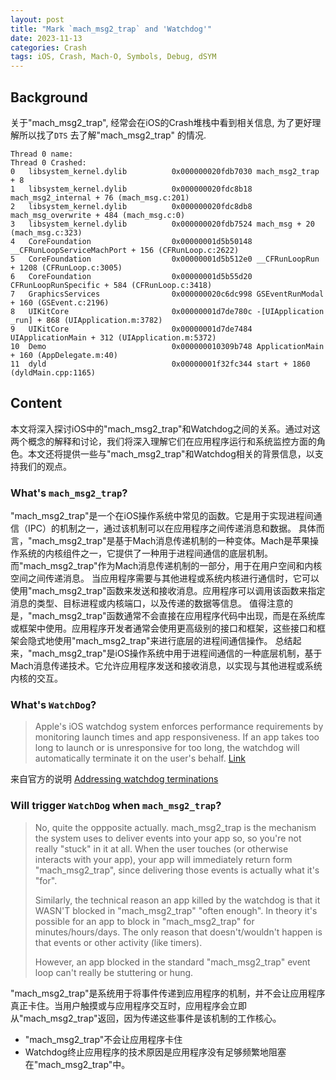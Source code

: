 ```yaml
---
layout: post
title: "Mark `mach_msg2_trap` and 'Watchdog'"
date: 2023-11-13
categories: Crash
tags: iOS, Crash, Mach-O, Symbols, Debug, dSYM
---
```



## Background

关于"mach_msg2_trap", 经常会在iOS的Crash堆栈中看到相关信息, 为了更好理解所以找了`DTS` 去了解"mach_msg2_trap" 的情况.

```Crash
Thread 0 name:
Thread 0 Crashed:
0   libsystem_kernel.dylib        	0x000000020fdb7030 mach_msg2_trap + 8
1   libsystem_kernel.dylib        	0x000000020fdc8b18 mach_msg2_internal + 76 (mach_msg.c:201)
2   libsystem_kernel.dylib        	0x000000020fdc8db8 mach_msg_overwrite + 484 (mach_msg.c:0)
3   libsystem_kernel.dylib        	0x000000020fdb7524 mach_msg + 20 (mach_msg.c:323)
4   CoreFoundation                	0x00000001d5b50148 __CFRunLoopServiceMachPort + 156 (CFRunLoop.c:2622)
5   CoreFoundation                	0x00000001d5b512e0 __CFRunLoopRun + 1208 (CFRunLoop.c:3005)
6   CoreFoundation                	0x00000001d5b55d20 CFRunLoopRunSpecific + 584 (CFRunLoop.c:3418)
7   GraphicsServices              	0x000000020c6dc998 GSEventRunModal + 160 (GSEvent.c:2196)
8   UIKitCore                     	0x00000001d7de780c -[UIApplication _run] + 868 (UIApplication.m:3782)
9   UIKitCore                     	0x00000001d7de7484 UIApplicationMain + 312 (UIApplication.m:5372)
10  Demo                        	0x000000010309b748 ApplicationMain + 160 (AppDelegate.m:40)
11  dyld                          	0x00000001f32fc344 start + 1860 (dyldMain.cpp:1165)

```

## Content

本文将深入探讨iOS中的"mach_msg2_trap"和Watchdog之间的关系。通过对这两个概念的解释和讨论，我们将深入理解它们在应用程序运行和系统监控方面的角色。本文还将提供一些与"mach_msg2_trap"和Watchdog相关的背景信息，以支持我们的观点。

### What's `mach_msg2_trap`?

"mach_msg2_trap"是一个在iOS操作系统中常见的函数。它是用于实现进程间通信（IPC）的机制之一，通过该机制可以在应用程序之间传递消息和数据。
具体而言，"mach_msg2_trap"是基于Mach消息传递机制的一种变体。Mach是苹果操作系统的内核组件之一，它提供了一种用于进程间通信的底层机制。而"mach_msg2_trap"作为Mach消息传递机制的一部分，用于在用户空间和内核空间之间传递消息。
当应用程序需要与其他进程或系统内核进行通信时，它可以使用"mach_msg2_trap"函数来发送和接收消息。应用程序可以调用该函数来指定消息的类型、目标进程或内核端口，以及传递的数据等信息。
值得注意的是，"mach_msg2_trap"函数通常不会直接在应用程序代码中出现，而是在系统库或框架中使用。应用程序开发者通常会使用更高级别的接口和框架，这些接口和框架会隐式地使用"mach_msg2_trap"来进行底层的进程间通信操作。
总结起来，"mach_msg2_trap"是iOS操作系统中用于进程间通信的一种底层机制，基于Mach消息传递技术。它允许应用程序发送和接收消息，以实现与其他进程或系统内核的交互。

### What's `WatchDog`?

> Apple's iOS watchdog system enforces performance requirements by monitoring launch times and app responsiveness. If an app takes too long to launch or is unresponsive for too long, the watchdog will automatically terminate it on the user's behalf. [Link](https://www.bugsnag.com/blog/ios-performance-monitoring-best-practices/)

来自官方的说明 [Addressing watchdog terminations](https://developer.apple.com/documentation/xcode/addressing-watchdog-terminations)

### Will trigger `WatchDog` when `mach_msg2_trap`?

>No, quite the oppposite actually.  mach_msg2_trap is the mechanism the
system uses to deliver events into your app so, so you're not really
"stuck" in it at all.  When the user touches (or otherwise interacts
with your app), your app will immediately return form "mach_msg2_trap",
since delivering those events is actually what it's "for".
>
>Similarly, the technical reason an app killed by the watchdog is that it
WASN'T blocked in "mach_msg2_trap" "often enough".  In theory it's
possible for an app to block in "mach_msg2_trap" for minutes/hours/days.
 The only reason that doesn't/wouldn't happen is that events or other
activity (like timers).
>
> However, an app blocked in the standard "mach_msg2_trap" event
loop can't really be stuttering or hung.

"mach_msg2_trap"是系统用于将事件传递到应用程序的机制，并不会让应用程序真正卡住。当用户触摸或与应用程序交互时，应用程序会立即从"mach_msg2_trap"返回，因为传递这些事件是该机制的工作核心。

* "mach_msg2_trap"不会让应用程序卡住
* Watchdog终止应用程序的技术原因是应用程序没有足够频繁地阻塞在"mach_msg2_trap"中。
